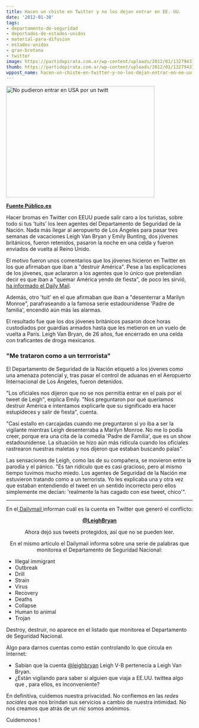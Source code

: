 ```yaml
---
title: Hacen un chiste en Twitter y no los dejan entrar en EE. UU.
date: '2012-01-30'
tags:
- departamento-de-seguridad
- deportados-de-estados-unidos
- material-para-difusion
- estados-unidos
- gran-bretana
- twitter
image: https://partidopirata.com.ar/wp-content/uploads/2012/01/1327943191910britanicosdn.jpg
thumb: https://partidopirata.com.ar/wp-content/uploads/2012/01/1327943191910britanicosdn-150x150.jpg
wppost_name: hacen-un-chiste-en-twitter-y-no-los-dejan-entrar-en-ee-uu
---
```


<a href="https://partidopirata.com.ar/wp-content/uploads/2012/01/1327943191910britanicosdn.jpg"><img class="aligncenter size-full wp-image-3018" title="Leigh Van Bryan y Emily Bunting." src="https://partidopirata.com.ar/wp-content/uploads/2012/01/1327943191910britanicosdn.jpg" alt="No pudieron entrar en USA por un twitt" width="400" height="300" /></a>

<strong><a href="http://www.publico.es/internacional/419496/eeuu-niega-la-entrada-a-dos-britanicos-por-bromear-en-twitter" target="_blank">Fuente Público.es</a></strong>

Hacer bromas en Twitter con EEUU puede salir caro a los turistas, sobre todo si tus 'tuits' los leen agentes del Departamento de Seguridad de la Nación. Nada más llegar al aeropuerto de Los Ángeles para pasar tres semanas de vacaciones Leigh Van Bryan y Emily Bunting, dos jóvenes británicos, fueron retenidos, pasaron la noche en una celda y fueron enviados de vuelta al Reino Unido.

El motivo fueron unos comentarios que los jóvenes hicieron en Twitter en los que afirmaban que iban a "destruir América". Pese a las explicaciones de los jóvenes, que aclararon a los agentes que lo único que pretendían decir es que iban a "quemar América yendo de fiesta", de poco les sirvió, <a href="http://www.dailymail.co.uk/news/article-2093796/British-tourists-arrested-America-terror-charges-Twitter-jokes.html">ha informado el Daily Mail</a>.

Además, otro 'tuit' en el que afirmaban que iban a "desenterrar a Marilyn Monroe", parafraseando a la famosa serie estadounidense 'Padre de familia', encendió aún más las alarmas.

El resultado fue que los dos jóvenes británicos pasaron doce horas custodiados por guardias armados hasta que les metieron en un vuelo de vuelta a París. Leigh Van Bryan, de 26 años, fue encerrado en una celda con traficantes de droga mexicanos.
<h3>"Me trataron como a un terrrorista"</h3>
El Departamento de Seguridad de la Nación etiquetó a los jóvenes como una amenaza potencial y, tras pasar el control de aduanas en el Aeropuerto Internacional de Los Ángeles, fueron detenidos.

"Los oficiales nos dijeron que no se nos permitía entrar en el país por el tweet de Leigh", explica Emily. "Nos preguntaron por qué queríamos destruir América e intentamos explicarle que su significado era hacer estupideces y salir de fiesta", cuenta.

"Casi estallo en carcajadas cuando me preguntaron si yo iba a ser la vigilante mientras Leigh desenterraba a Marilyn Monroe. No me lo podía creer, porque era una cita de la comedia 'Padre de Familia', que es un show estadounidense. La situación se hizo aún más ridícula cuando los oficiales rastrearon nuestras maletas y nos dijeron que estaban buscando palas".

Las sensaciones de Leigh, como las de su compañera, se movieron entre la parodia y el pánico. "Es tan ridículo que es casi gracioso, pero al mismo tiempo tuvimos mucho miedo. Los agentes de Seguridad de la Nación me estuvieron tratando como a un terrorista. Yo les explicaba una y otra vez que estaban entendiendo el tweet en un sentido incorrecto pero ellos simplemente me decían: 'realmente la has cagado con ese tweet, chico'".

<hr />

En el<a href="http://www.dailymail.co.uk/news/article-2093796/British-tourists-arrested-America-terror-charges-Twitter-jokes.html" target="_blank"> Dailymail </a> informan cuál es la cuenta en Twitter que generó el conflicto:
<p style="text-align: center;"><strong><a href="https://twitter.com/#!/leighbryan" target="_blank">@LeighBryan</a></strong></p>
<p style="text-align: center;">Ahora dejó sus tweets protegidos, así que no se pueden leer.</p>
<p style="text-align: center;">En el mismo artículo el Dailymail informa sobre una serie de palabras que monitorea el Departamento de Seguridad Nacional:</p>

<ul>
	<li>Illegal immigrant</li>
	<li>Outbreak</li>
	<li>Drill</li>
	<li>Strain</li>
	<li>Virus</li>
	<li>Recovery</li>
	<li>Deaths</li>
	<li>Collapse</li>
	<li>Human to animal</li>
	<li>Trojan</li>
</ul>
Destroy, destruir, no aparece en el listado que monitorea el Departamento de Seguridad Nacional.

Algo para darnos cuentas como están controlando lo que circula en Internet:
<ul>
	<li>Sabían que la cuenta <a href="https://twitter.com/#!/leighbryan" target="_blank">@leighbryan</a> Leigh V-B pertenecía a Leigh Van Bryan.</li>
	<li>¿Están vigilando para saber si alguien que viaja a EE.UU. twittea algo que , para ellos, es inconveniente?</li>
</ul>
En definitiva, cuidemos nuestra privacidad. No confiemos en las <em>redes sociales </em>que nos brindan sus servicios a cambio de nuestra intimidad. No nos creamos que atrás de un <em>nic </em>somos anónimos.

Cuídemonos !

&nbsp;

